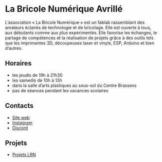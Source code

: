 # La Bricole Numérique Avrillé

L’association « La Bricole Numérique » est un fablab rassemblant des amateurs éclairés de technologie et de bricolage. Elle est ouverte à tous, aux débutants comme aux plus expérimentés. Elle favorise les échanges, le partage de compétences et la réalisation de projets grâce à des outils tels que les imprimantes 3D, découpeuses laser et vinyle, ESP, Arduino et bien d’autres.


## Horaires
 * les jeudis de 19h à 21h30
 * les samedis de 10h à 13h
 * dans la salle d’arts plastiques au sous-sol du Centre Brassens
 * pas de séances pendant les vacances scolaires

## Contacts

* [Site web](https://labricolenumerique.fr)
* [Instagram](https://www.instagram.com/labricolenumerique)
* [Discord](https://discord.gg/ys2DGTmNnM)

## Projets 

 * [Projets LBN](https://github.com/La-Bricole-numerique-Avrille/Projets_LBN)
